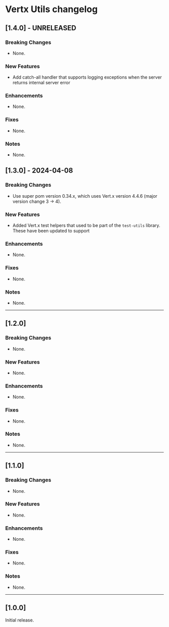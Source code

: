# Vertx Utils changelog
## [1.4.0] - UNRELEASED
### Breaking Changes
* None.

### New Features
* Add catch-all handler that supports logging exceptions when the server returns internal server error

### Enhancements
* None.

### Fixes
* None.

### Notes
* None.


## [1.3.0] - 2024-04-08

### Breaking Changes
* Use super pom version 0.34.x, which uses Vert.x version 4.4.6 (major version change 3 &rarr; 4).

### New Features
* Added Vert.x test helpers that used to be part of the `test-utils` library. These have been updated to support

### Enhancements
* None.

### Fixes
* None.

### Notes
* None.

---

## [1.2.0]

### Breaking Changes
* None.

### New Features
* None.

### Enhancements
* None.

### Fixes
* None.

### Notes
* None.

---

## [1.1.0]

### Breaking Changes
* None.

### New Features
* None.

### Enhancements
* None.

### Fixes
* None.

### Notes
* None.

---

## [1.0.0]

Initial release.

